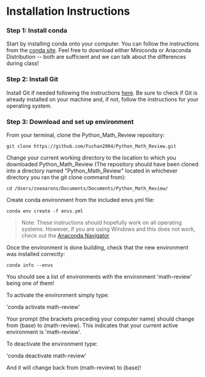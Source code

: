 # Installation Instructions

### Step 1: Install conda
Start by installing conda onto your computer. You can follow the instructions from the [conda site](https://docs.conda.io/projects/conda/en/stable/user-guide/install/index.html). Feel free to download either Miniconda or Anaconda Distribution -- both are sufficient and we can talk about the differences during class!

### Step 2: Install Git
Install Git if needed following the instructions [here](https://github.com/git-guides/install-git). Be sure to check if Git is already installed on your machine and, if not, follow the instructions for your operating system.

### Step 3: Download and set up environment
From your terminal, clone the Python_Math_Review repository:

`git clone https://github.com/Fuchan2004/Python_Math_Review.git`

Change your current working directory to the location to which you downloaded Python_Math_Review (The repository should have been cloned into a directory named "Python_Math_Review" located in whichever directory you ran the git clone command from):

`cd /Users/zoeaarons/Documents/Documents/Python_Math_Review/`

Create conda environment from the included envs.yml file:

`conda env create -f envs.yml`

> Note: These instructions should hopefully work on all operating systems. However, if you are using Windows and this does not work, check out the [Anaconda Navigator](https://docs.anaconda.com/navigator/tutorials/manage-environments/#importing-an-environment)

Once the environment is done building, check that the new environment was installed correctly:

`conda info --envs`

You should see a list of environments with the environment 'math-review' being one of them! 

To activate the environment simply type:

'conda activate math-review'

Your prompt (the brackets preceding your computer name) should change from (base) to (math-review). This indicates that your current active environment is 'math-review'.

To deactivate the environment type: 

'conda deactivate math-review'

And it will change back from (math-review) to (base)!
